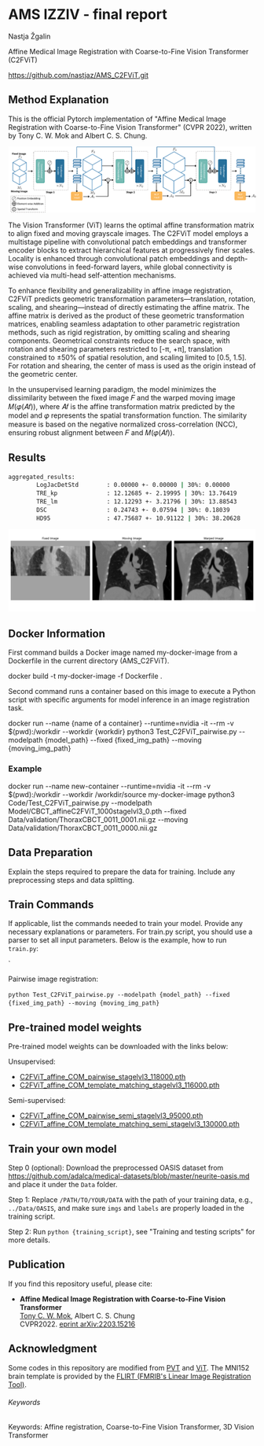# AMS IZZIV - final report
Nastja Žgalin

Affine Medical Image Registration with Coarse-to-Fine Vision Transformer (C2FViT)

https://github.com/nastjaz/AMS_C2FViT.git

## Method Explanation
This is the official Pytorch implementation of "Affine Medical Image Registration with Coarse-to-Fine Vision Transformer" (CVPR 2022), written by Tony C. W. Mok and Albert C. S. Chung.

![plot](./source/Figure/overview.png?raw=true)

The Vision Transformer (ViT) learns the optimal affine transformation matrix to align fixed and moving grayscale images. The C2FViT model employs a multistage pipeline with convolutional patch embeddings and transformer encoder blocks to extract hierarchical features at progressively finer scales. Locality is enhanced through convolutional patch embeddings and depth-wise convolutions in feed-forward layers, while global connectivity is achieved via multi-head self-attention mechanisms.

To enhance flexibility and generalizability in affine image registration, C2FViT predicts geometric transformation parameters—translation, rotation, scaling, and shearing—instead of directly estimating the affine matrix. The affine matrix is derived as the product of these geometric transformation matrices, enabling seamless adaptation to other parametric registration methods, such as rigid registration, by omitting scaling and shearing components. Geometrical constraints reduce the search space, with rotation and shearing parameters restricted to [-π, +π], translation constrained to ±50% of spatial resolution, and scaling limited to [0.5, 1.5]. For rotation and shearing, the center of mass is used as the origin instead of the geometric center.

In the unsupervised learning paradigm, the model minimizes the dissimilarity between the fixed image 𝐹 and the warped moving image 𝑀(𝜑(𝐴𝑓)), where 𝐴𝑓 is the affine transformation matrix predicted by the model and 𝜑 represents the spatial transformation function. 
The similarity measure is based on the negative normalized cross-correlation (NCC), ensuring robust alignment between 𝐹 and 𝑀(𝜑(𝐴𝑓)). 


## Results

```bash
aggregated_results:
        LogJacDetStd        : 0.00000 +- 0.00000 | 30%: 0.00000
        TRE_kp              : 12.12685 +- 2.19995 | 30%: 13.76419
        TRE_lm              : 12.12293 +- 3.21796 | 30%: 13.88543
        DSC                 : 0.24743 +- 0.07594 | 30%: 0.18039
        HD95                : 47.75687 +- 10.91122 | 30%: 38.20628
```

![plot](./source/Figure/0011.png?raw=true)

## Docker Information

First command builds a Docker image named my-docker-image from a Dockerfile in the current directory (AMS_C2FViT).

docker build -t my-docker-image -f Dockerfile .


Second command runs a container based on this image to execute a Python script with specific arguments for model inference in an image registration task.

docker run --name {name of a container} --runtime=nvidia -it --rm -v $(pwd):/workdir --workdir {workdir} python3 Test_C2FViT_pairwise.py --modelpath {model_path} --fixed {fixed_img_path} --moving {moving_img_path}

### Example
docker run --name new-container --runtime=nvidia -it --rm -v $(pwd):/workdir --workdir /workdir/source my-docker-image python3 Code/Test_C2FViT_pairwise.py --modelpath Model/CBCT_affineC2FViT_1000stagelvl3_0.pth --fixed Data/validation/ThoraxCBCT_0011_0001.nii.gz --moving Data/validation/ThoraxCBCT_0011_0000.nii.gz

## Data Preparation
Explain the steps required to prepare the data for training. Include any preprocessing steps and data splitting.

## Train Commands
If applicable, list the commands needed to train your model. Provide any necessary explanations or parameters. 
For train.py script, you should use a parser to set all input parameters. Below is the example, how to run `train.py`:





`

Pairwise image registration:

`python Test_C2FViT_pairwise.py --modelpath {model_path} --fixed {fixed_img_path} --moving {moving_img_path}`


## Pre-trained model weights
Pre-trained model weights can be downloaded with the links below:

Unsupervised:
- [C2FViT_affine_COM_pairwise_stagelvl3_118000.pth](https://drive.google.com/file/d/1CQvyx96YBor9D7TWvvqHs6fuiJl-Jfay/view?usp=sharing)
- [C2FViT_affine_COM_template_matching_stagelvl3_116000.pth](https://drive.google.com/file/d/1uIItkfByyDYtxVxsjems_1HATRzcVCWX/view?usp=sharing)

Semi-supervised:
- [C2FViT_affine_COM_pairwise_semi_stagelvl3_95000.pth](https://drive.google.com/file/d/1T5JvXa3dCkFoFXNe5k7m3TDVn9AJv2_H/view?usp=sharing)
- [C2FViT_affine_COM_template_matching_semi_stagelvl3_130000.pth](https://drive.google.com/file/d/1bfh_jVOK5Ip2bBuTpCPYlQGFCMWpG_cb/view?usp=sharing)

## Train your own model
Step 0 (optional): Download the preprocessed OASIS dataset from https://github.com/adalca/medical-datasets/blob/master/neurite-oasis.md and place it under the `Data` folder.

Step 1: Replace `/PATH/TO/YOUR/DATA` with the path of your training data, e.g., `../Data/OASIS`, and make sure `imgs` and `labels` are properly loaded in the training script.

Step 2: Run `python {training_script}`, see "Training and testing scripts" for more details.

## Publication
If you find this repository useful, please cite:
- **Affine Medical Image Registration with Coarse-to-Fine Vision Transformer**  
[Tony C. W. Mok](https://cwmok.github.io/ "Tony C. W. Mok"), Albert C. S. Chung  
CVPR2022. [eprint arXiv:2203.15216](https://arxiv.org/abs/2203.15216)


## Acknowledgment
Some codes in this repository are modified from [PVT](https://github.com/whai362/PVT) and [ViT](https://github.com/lucidrains/vit-pytorch).
The MNI152 brain template is provided by the [FLIRT (FMRIB's Linear Image Registration Tool)](https://fsl.fmrib.ox.ac.uk/fsl/fslwiki/FLIRT#Template_Images).

###### Keywords
Keywords: Affine registration, Coarse-to-Fine Vision Transformer, 3D Vision Transformer